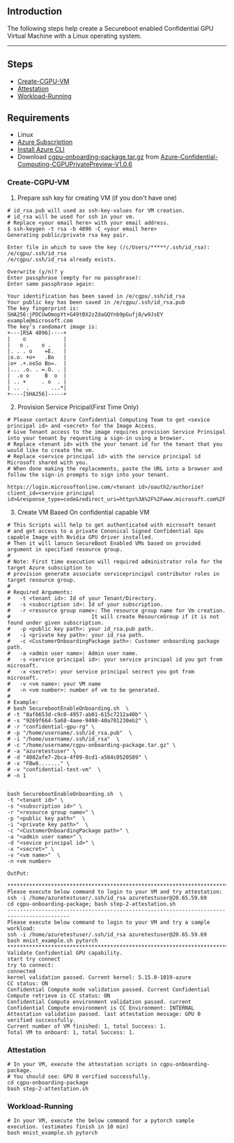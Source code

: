 ## Introduction

The following steps help create a Secureboot enabled Confidential GPU Virtual Machine with a Linux operating system.

-----------------------------------------------


## Steps

- [Create-CGPU-VM](#Create-CGPU-VM)
- [Attestation](#Attestation)
- [Workload-Running](#Workload-Running)



## Requirements

- Linux
- [Azure Subscription](https://docs.microsoft.com/en-us/azure/cost-management-billing/manage/create-subscription)
- [Install Azure CLI](https://docs.microsoft.com/en-us/cli/azure/install-azure-cli)
- Download [cgpu-onboarding-package.tar.gz](https://github.com/Azure-Confidential-Computing/PrivatePreview/releases/download/V1.0.6/cgpu-onboarding-package.tar.gz) from [Azure-Confidential-Computing-CGPUPrivatePreview-V1.0.6](https://github.com/Azure-Confidential-Computing/PrivatePreview/releases/tag/V1.0.6)


### Create-CGPU-VM

1. Prepare ssh key for creating VM (if you don't have one)

```
# id_rsa.pub will used as ssh-key-values for VM creation.
# id_rsa will be used for ssh in your vm.
# Replace <your email here> with your email address.
$ ssh-keygen -t rsa -b 4096 -C <your email here>
Generating public/private rsa key pair.

Enter file in which to save the key (/c/Users/*****/.ssh/id_rsa): /e/cgpu/.ssh/id_rsa
/e/cgpu/.ssh/id_rsa already exists.

Overwrite (y/n)? y
Enter passphrase (empty for no passphrase):
Enter same passphrase again:

Your identification has been saved in /e/cgpu/.ssh/id_rsa
Your public key has been saved in /e/cgpu/.ssh/id_rsa.pub
The key fingerprint is:
SHA256:jPDCUwOmopYt+G49tBX2zZdaGQYnb9pGufj8/w9JsEY example@microsoft.com
The key's randomart image is:
+---[RSA 4096]----+
|    o            |
|   o .    o .    |
|. . . o    =E.   |
|o.o. +o+   .Bo   |
|o+ .+.ooSo Bo=.  |
|... .o. . =.O. . |
|  .o o     B  o  |
| .. +     . o  . |
| ..  .       ...*|
+----[SHA256]-----+
```

2. Provision Service Pricipal(First Time Only)

```
# Please contact Azure Confidential Computing Team to get <sevice principal id> and <secret> for the Image Access.
# Give Tenant access to the image requires provision Service Prinsipal into your tenant by requesting a sign-in using a browser. 
# Replace <tenant id> with the your tenant id for the tenant that you would like to create the vm. 
# Replace <service principal id> with the service principal id Microsoft shared with you. 
# When done making the replacements, paste the URL into a browser and follow the sign-in prompts to sign into your tenant.

https://login.microsoftonline.com/<tenant id>/oauth2/authorize?client_id=<service principal id>&response_type=code&redirect_uri=https%3A%2F%2Fwww.microsoft.com%2F 
```

3. Create VM Based On confidential capable VM
```
# This Scripts will help to get authenticated with microsoft tenant 
# and get access to a private Cononical Signed Confidential Gpu capable Image with Nvidia GPU driver installed.
# Then it will lanucn SecureBoot Enabled VMs based on provided argument in specified resource group.
#
# Note: First time execution will required administrator role for the target Azure subsciption to
# provision generate associate serviceprincipal contributor roles in target resource group. 
#
# Required Arguments: 
#	-t <tenant id>: Id of your Tenant/Directory. 
#	-s <subscription id>: Id of your subscription. 
#	-r <resource group name>: The resource group name for Vm creation.
#                          It will create ResourceGroup if it is not found under given subscription.
#	-p <public key path>: your id_rsa.pub path. 
#	-i <private key path>: your id_rsa path. 
#	-c <CustomerOnboardingPackage path>: Customer onboarding package path.
#	-a <admin user name>: Admin user name.
#	-s <service principal id>: your service principal id you got from microsoft.
#	-x <secret>: your service principal secrect you got from microsoft.
#	-v <vm name>: your VM name
#	-n <vm number>: number of vm to be generated.
#
# Example:
# bash SecurebootEnableOnboarding.sh  \
# -t "8af6653d-c9c0-4957-ab01-615c7212a40b" \
# -s "9269f664-5a68-4aee-9498-40a701230eb2" \
# -r "confidential-gpu-rg" \
# -p "/home/username/.ssh/id_rsa.pub"  \
# -i "/home/username/.ssh/id_rsa"  \
# -c "/home/username/cgpu-onboarding-package.tar.gz" \
# -a "azuretestuser" \
# -d "4082afe7-2bca-4f09-8cd1-a584c0520589" \
# -x "FBw8......." \
# -v "confidential-test-vm"  \
# -n 1


bash SecurebootEnableOnboarding.sh  \
-t "<tenant id>" \
-s "<subscription id>" \
-r "<resource group name>" \
-p "<public key path>"  \
-i "<private key path>"  \
-c "<CustomerOnboardingPackage path>" \
-a "<admin user name>" \
-d "<sevice principal id>" \
-x "<secret>" \
-v "<vm name>"  \
-n <vm number>

OutPut:

******************************************************************************************
Please execute below command to login to your VM and try attestation:
ssh -i /home/azuretestuser/.ssh/id_rsa azuretestuser@20.65.59.69
cd cgpu-onboarding-package; bash step-2-attestation.sh
------------------------------------------------------------------------------------------
Please execute below command to login to your VM and try a sample workload:
ssh -i /home/azuretestuser/.ssh/id_rsa azuretestuser@20.65.59.69
bash mnist_example.sh pytorch
******************************************************************************************
Validate Confidential GPU capability.
start try connect
try to connect:
connected
kernel validation passed. Current kernel: 5.15.0-1019-azure
CC status: ON
Confidential Compute mode validation passed. Current Confidential Compute retrieve is CC status: ON
Confidential Compute environment validation passed. current Confidential Compute environment is CC Environment: INTERNAL
Attestation validation passed. last attestation message: GPU 0 verified successfully.
Current number of VM finished: 1, total Success: 1.
Total VM to onboard: 1, total Success: 1.
```

### Attestation

```
# In your VM, execute the attestation scripts in cgpu-onboarding-package.
# You should see: GPU 0 verified successfully.
cd cgpu-onboarding-package 
bash step-2-attestation.sh
```


### Workload-Running

```
# In your VM, execute the below command for a pytorch sample execution. (estimates finish in 10 min) 
bash mnist_example.sh pytorch

```




